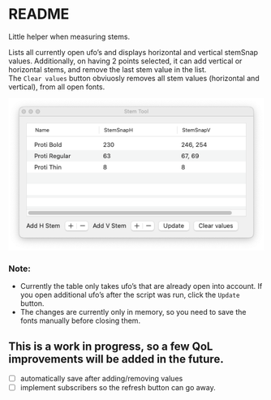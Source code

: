 # README
Little helper when measuring stems.

Lists all currently open ufo’s and displays horizontal and vertical stemSnap values.
Additionally, on having 2 points selected, it can add vertical or horizontal stems, and remove the last stem value in the list.  
The `Clear values` button obviuosly removes all stem values (horizontal and vertical), from all open fonts.

![](Screenshot.png)

### Note:
- Currently the table only takes ufo’s that are already open into account. If you open additional ufo’s after the script was run, click the `Update` button.
- The changes are currently only in memory, so you need to save the fonts manually before closing them.

## This is a work in progress, so a few QoL improvements will be added in the future.

- [ ] automatically save after adding/removing values
- [ ] implement subscribers so the refresh button can go away.